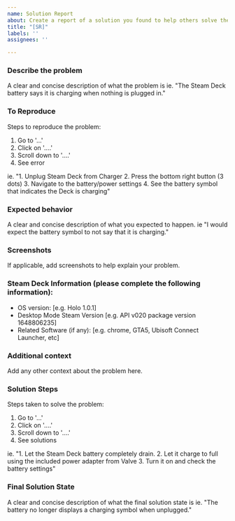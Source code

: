 ```yaml
---
name: Solution Report
about: Create a report of a solution you found to help others solve their problem
title: "[SR]"
labels: ''
assignees: ''

---
```


### **Describe the problem**
A clear and concise description of what the problem is ie. "The Steam Deck battery says it is charging when nothing is plugged in."

### **To Reproduce**
Steps to reproduce the problem:
1. Go to '...'
2. Click on '....'
3. Scroll down to '....'
4. See error

ie.
"1. Unplug Steam Deck from Charger
2. Press the bottom right button (3 dots)
3. Navigate to the battery/power settings
4. See the battery symbol that indicates the Deck is charging"

### **Expected behavior**
A clear and concise description of what you expected to happen. ie "I would expect the battery symbol to not say that it is charging."

### **Screenshots**
If applicable, add screenshots to help explain your problem.

### **Steam Deck Information (please complete the following information):**
 - OS version: [e.g. Holo 1.0.1]
 - Desktop Mode Steam Version [e.g. API v020 package version 1648806235]
 - Related Software (if any): [e.g. chrome, GTA5, Ubisoft Connect Launcher, etc]

### **Additional context**
Add any other context about the problem here.

### **Solution Steps**
Steps taken to solve the problem:
1. Go to '...'
2. Click on '....'
3. Scroll down to '....'
4. See solutions

ie.
"1. Let the Steam Deck battery completely drain.
2. Let it charge to full using the included power adapter from Valve
3. Turn it on and check the battery settings"

### **Final Solution State**
A clear and concise description of what the final solution state is ie. "The battery no longer displays a charging symbol when unplugged."
